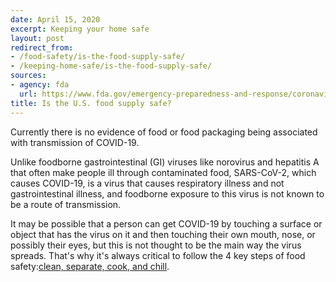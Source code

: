```yaml
---
date: April 15, 2020
excerpt: Keeping your home safe
layout: post
redirect_from:
- /food-safety/is-the-food-supply-safe/
- /keeping-home-safe/is-the-food-supply-safe/
sources:
- agency: fda
  url: https://www.fda.gov/emergency-preparedness-and-response/coronavirus-disease-2019-covid-19/coronavirus-disease-2019-covid-19-frequently-asked-questions
title: Is the U.S. food supply safe?
---
```


Currently there is no evidence of food or food packaging being associated with transmission of COVID-19.

Unlike foodborne gastrointestinal (GI) viruses like norovirus and hepatitis A that often make people ill through contaminated food, SARS-CoV-2, which causes COVID-19, is a virus that causes respiratory illness and not gastrointestinal illness, and foodborne exposure to this virus is not known to be a route of transmission.

It may be possible that a person can get COVID-19 by touching a surface or object that has the virus on it and then touching their own mouth, nose, or possibly their eyes, but this is not thought to be the main way the virus spreads. That's why it's always critical to follow the 4 key steps of food safety:[clean, separate, cook, and chill](https://www.foodsafety.gov/keep-food-safe/4-steps-to-food-safety).